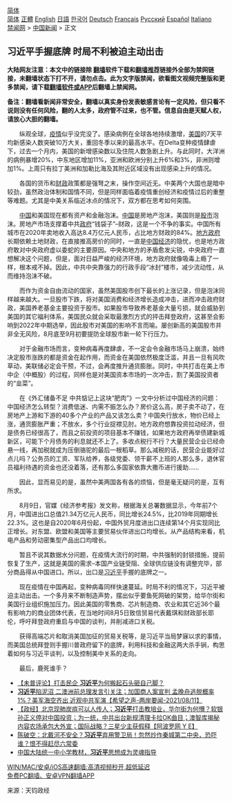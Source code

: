  <!-- 面包屑导航 --> <div class="breadcrumb"><!-- GTranslate: https://gtranslate.io/ -->  <div class="switcher notranslate">  <div class="selected">  <a href="#" onclick="return false;"> 简体</a>  </div>  <div class="option">  <a href="https://www.bannedbook.org" onclick="doGTranslate('zh-CN|zh-CN');jQuery('div.switcher div.selected a').html(jQuery(this).html());return false;" title="简体中文" class="nturl selected"> 简体</a>  <a href="https://www.bannedbook.org/zh-tw/" onclick="doGTranslate('zh-CN|zh-TW');jQuery('div.switcher div.selected a').html(jQuery(this).html());return false;" title="繁體中文" class="nturl"> 正體</a>  <a href="https://www.bannedbook.org/en/" onclick="doGTranslate('zh-CN|en');jQuery('div.switcher div.selected a').html(jQuery(this).html());return false;" title="English" class="nturl"> English</a>  <a href="https://www.bannedbook.org/ja/" onclick="doGTranslate('zh-CN|ja');jQuery('div.switcher div.selected a').html(jQuery(this).html());return false;" title="日本語" class="nturl"> 日語</a>  <a href="https://www.bannedbook.org/ko/" onclick="doGTranslate('zh-CN|ko');jQuery('div.switcher div.selected a').html(jQuery(this).html());return false;" title="한국어" class="nturl"> 한국어</a>  <a href="https://www.bannedbook.org/de/" onclick="doGTranslate('zh-CN|de');jQuery('div.switcher div.selected a').html(jQuery(this).html());return false;" title="Deutsch" class="nturl"> Deutsch</a>  <a href="https://www.bannedbook.org/fr/" onclick="doGTranslate('zh-CN|fr');jQuery('div.switcher div.selected a').html(jQuery(this).html());return false;" title="Français" class="nturl"> Français</a>  <a href="https://www.bannedbook.org/ru/" onclick="doGTranslate('zh-CN|ru');jQuery('div.switcher div.selected a').html(jQuery(this).html());return false;" title="Русский" class="nturl"> Русский</a>  <a href="https://www.bannedbook.org/es/" onclick="doGTranslate('zh-CN|es');jQuery('div.switcher div.selected a').html(jQuery(this).html());return false;" title="Español" class="nturl"> Español</a>  <a href="https://www.bannedbook.org/it/" onclick="doGTranslate('zh-CN|it');jQuery('div.switcher div.selected a').html(jQuery(this).html());return false;" title="Italiano" class="nturl"> Italiano</a>  </div>  </div>      <div class='breadcrumb-sub'><!-- Breadcrumb NavXT 6.3.0 --> <a href="https://www.bannedbook.org/" class="home">禁闻网</a> &gt; <a href="https://www.bannedbook.org/bnews/cnnews/" class="category">中国新闻</a> &gt; 正文</div></div><h2>习近平手握底牌 时局不利被迫主动出击</h2> <p class="notice"><b>大陆网友注意：本文中的链接除 <a href="https://github.com/bannedbook/fanqiang" >翻墙</a>软件下载和<a href="https://github.com/killgcd/justmysocks/blob/master/README.md">翻墙推荐</a>链接外全部为禁网链接，未翻墙状态下打不开，请勿点击。此为文字版禁闻，欲看图文视频完整版和更多禁闻，请下载<a href="https://github.com/bannedbook/fanqiang">翻墙软件或APP</a>后翻墙上禁闻网。</p><p>备注：翻墙看新闻非常安全，翻墙以真实身份发表敏感言论有一定风险，但只看不说则没有任何风险，翻的人太多，政府管不过来，也不管。信息自由是天赋人权，请放心大胆的翻墙。</b></p>  <div class="entry"> <p>　　纵观全球，<a href="https://www.bannedbook.org/bnews/tag/%E7%96%AB%E6%83%85/" class="st_tag internal_tag" rel="tag" title="标签 疫情 下的日志">疫情</a>似乎没完没了。感染病例在全球各地持续激增，<a href="https://www.bannedbook.org/bnews/tag/%e7%be%8e%e5%9b%bd/" class="st_tag internal_tag" rel="tag" title="标签 美国 下的日志">美国</a>的7天平均新感染人数突破10万大关，重回冬季以来的最高水平。在Delta变种疫情肆虐下，过去一个月内，美国的新增感染数以及住院人数急剧上升。与此同时，大洋洲的病例暴增20%，中东地区增加11%，亚洲和欧洲分别上升6%和3%，非洲则增加1%。上周只有拉丁美洲和加勒比海及其附近区域没有出现感染上升的情况。</p> <p>　　各国的货币和<a href="https://www.bannedbook.org/bnews/tag/%E8%B4%A2%E6%94%BF/" class="st_tag internal_tag" rel="tag" title="标签 财政 下的日志">财政</a>政策都是强弩之末，操作空间近无。中美两个大国也是暗中较劲，虽然政治体制和国情不同，但是同样面临着疫情重创经济和疫情过后的重整等难题。尤其是中美关系临近冰点的情况下，双方都在思考如何突围。</p> <p>　　<span class='wp_keywordlink_affiliate'><a href="https://www.bannedbook.org/" title="中国" target="_blank">中国</a></span>和美国现在都有资产和金融泡沫。<a href="https://www.bannedbook.org/bnews/tag/%E4%B8%AD%E5%9B%BD/" class="st_tag internal_tag" rel="tag" title="标签 中国 下的日志">中国</a>是房地产泡沫，美国则是<a href="https://www.bannedbook.org/bnews/tag/%e8%82%a1%e5%b8%82/" class="st_tag internal_tag" rel="tag" title="标签 股市 下的日志">股市</a>泡沫。房地产市场支撑着中共<a href="https://www.bannedbook.org/bnews/tag/%e6%94%bf%e5%ba%9c/" class="st_tag internal_tag" rel="tag" title="标签 政府 下的日志">政府</a>“钱袋子”&#8211;财政，这是一个不争的事实。中国所有城市在2020年卖地收入高达8.4万亿元人民币，占比地方财政的84%。<a href="https://www.bannedbook.org/bnews/tag/%E5%9C%B0%E6%96%B9%E6%94%BF%E5%BA%9C/" class="st_tag internal_tag" rel="tag" title="标签 地方政府 下的日志">地方政府</a>长期依赖土地财政，在直接推高房价的同时，一直是<a href="https://www.bannedbook.org/bnews/tag/%e4%b8%ad%e5%9b%bd%e7%bb%8f%e6%b5%8e/" class="st_tag internal_tag" rel="tag" title="标签 中国经济 下的日志">中国经济</a>的隐忧，也是地方政府敢对中央政府虚以委蛇的主要原因。中央和地方的矛盾愈发尖锐，中央政府一直想解决这个问题，但是，面对日益严峻的经济环境，地方政府就像吸毒上瘾了一样，根本戒不掉。因此，中共中央靠强力的行政手段“冰封”楼市，减少流动性，从而维持泡沫不破。</p>  <p>　　而作为资金自由流动的国家，虽然美国股市创下最长的上涨记录，但是泡沫同样越来越大。一旦股市下跌，将对美国消费和经济增长造成冲击，进而冲击政府财政，美国养老基金主要投资于股市。如果股市导致养老基金大量亏损，就会威胁到美国的其它福利体系，美国民众就会采取最激烈方式的抨击拜登政府，这甚至会影响到2022年中期选举，因此股市对美国的影响不言而喻。屡创新高的美国股市并非全无风险，8月底至9月初要提防全球股市新一轮下行压力。</p> <p>　　对于金融市场而言，变种病毒再度肆虐，不一定会令金融市场马上崩溃，始终决定股市涨跌的都是资金在起作用，而资金在美国依然极度泛滥，并且一旦有风吹草动，美联储必定会干预，不过，会再度推升通货膨胀。同时，中共打击在美上市中企（中概股）的过程，同样也是对美国资本市场的一次冲击，割了美国投资者的“韭菜”。</p> <p>　　在《外汇储备不足 中共惦记上这块“肥肉”》一文中分析过中国经济的问题：中国经济怎么转型？消费低迷、内需不振怎么办？房价这么高，房子卖不动了，在房地产上游和下游的40多个产业的产品又该怎么卖？中国央行放水，物价已经上涨，通货膨胀严重；不放水，多个行业捉襟见肘。地方政府想靠投资拉动经济，但是债务已经很高了，而且之前投资的项目基本不赚钱，如果地方政府再举债建新城新区，可能下个月债务的利息就还不上了。多收点税行不行？大量民营企业已经命悬一线，再加税就成为压倒骆驼的最后一根稻草。那么减税的话，民营企业能好过点儿吗？公务员的工资、军队给养，各级党委、领干薪不上班的人那么多，退休官员福利待遇的资金也还没着落，还有那么多国家依靠大撒币进行援助&#8230;&#8230;</p>  <p>　　因此，显而易见的是，虽然中美两国各有各的烦恼，但是毫无疑问的是，互有所求。</p> <p>　　8月9日，官媒《经济参考报》发文称，根据海关总署数据显示，今年前7个月，中国进出口总值21.34万亿元人民币，同比增长24.5%，比2019年同期增长22.3%。这也是自2020年6月份起，中国外贸月度进出口连续第14个月实现同比正增长。对东盟、欧盟和美国等主要贸易伙伴进出口均增长。从产品结构来看，机电产品和劳动密集型产品出口均增长。</p> <p>　　暂且不说其数据水分问题，在疫情大流行的时期，中共强制的封锁措施，提前恢复了生产，这就是美国的需求&#8211;本国产业链受阻、全球供应链没有调整完毕，部分商品得从中国进口。所以，出口是<a href="https://www.bannedbook.org/bnews/tag/%e4%b9%a0%e8%bf%91%e5%b9%b3/" class="st_tag internal_tag" rel="tag" title="标签 习近平 下的日志">习近平</a>手握的底牌之一。</p>  <p>　　现在疫情在中国再起，变种病毒同样快速蔓延。时局不利的情况下，习近平被迫主动出击。一个多月来不断制造声势，摆出似乎要鱼死网破的架势，给华尔街和美国行业组织施加压力。因此美国的零售商、芯片制造商、农业和其它近36个最有影响力的商业团体代表，在当地时间8月5日致信贸易代表戴琪和财政部长耶伦，呼吁拜登政府重启与中国的谈判，并削减进口关税。</p> <p>　　获得高端芯片和取消美国加征的贸易关税等，是习近平当局梦寐以求的事情，而美国总统拜登则手握川普政府留下的底牌，利用科技和金融这两大杀手锏，构思着如何与习近平谈判，以及控制美中关系的走向。</p> <p>　　最后，鹿死谁手？</p>  <ul class='op-related-articles' title='相关阅读'> <li><a href='https://www.bannedbook.org/bnews/comments/20210811/1604540.html' target='_blank'>【未普评论】打击民企 <b>习近平</b>为何搬起石头砸自己脚？</a></li> <li><a href='https://www.bannedbook.org/bnews/comments/20210811/1604497.html' target='_blank'><b>习近平</b>陷泥沼 二澳洲前总理发言引关注；加国商人案宣判 孟晚舟逃脱概率1%？美军海空齐出 近观中共军演【希望之声-两岸要闻-2021/08/11】</a></li> <li><a href='https://www.bannedbook.org/bnews/bannedvideo/20210811/1604479.html' target='_blank'>【政经】北京现肺炭疽可以人传人；<b>习近平</b>打击教培业，华尔街为何懵？软银孙正义停对中国投资；为一统，中共出台新规清理卡拉OK曲目；澳智库揭秘内容农场承包大外宣；国际战略？三星少主获假释【阿波罗网 Y E】</a></li> <li><a href='https://www.bannedbook.org/bnews/bannedvideo/20210811/1604464.html' target='_blank'>陈破空：北戴河不安全？<b>习近平</b>弃用警卫局！忽然炒作秦城第二中央，恐吓谁？恨不得赶尽六常委</a></li> <li><a href='https://www.bannedbook.org/bnews/headline/20210811/1604453.html' target='_blank'>中国大陆统一中小学教材，<b>习近平</b>思想成为灵魂指导</a></li> </ul> <p class="texttj"> <a href="https://github.com/bannedbook/fanqiang/wiki/V2ray%E6%9C%BA%E5%9C%BA" target="_blank">WIN/MAC/安卓/iOS高速翻墙:高清视频秒开,超低延迟</a><br/> <a href="https://github.com/bannedbook/fanqiang/wiki/%E7%A6%81%E9%97%BB%E7%BD%91%E5%AE%89%E5%8D%93%E7%BF%BB%E5%A2%99%E6%96%B0%E9%97%BBAPP" target="_blank">免费PC翻墙、安卓VPN翻墙APP</a></p><p> 来源：天钧政经 </p><a name='sharetosocial'></a>  <div style="margin-bottom:5px;padding-bottom:5px;clear:both"> <div id="archive-pix-1" class="banner-ads"> <!-- AuctionX Display platform tag START --> <div id="26318x728x90x621x_ADSLOT2" clicktrack="%%CLICK_URL_ESC%%"></div> <!-- AuctionX Display platform tag END --> </div> <div id="archive-pix-2" class="banner-ads"> <!-- AuctionX Display platform tag START --> <div id="26315x300x250x621x_ADSLOT2" clicktrack="%%CLICK_URL_ESC%%"></div> <!-- AuctionX Display platform tag END --> </div> </div>  <div id="archive-pix-1" class="banner-ads"> <!-- AuctionX Display platform tag START --> <div id="26318x728x90x621x_ADSLOT3" clicktrack="%%CLICK_URL_ESC%%"></div> <!-- AuctionX Display platform tag END --> </div> </div><!--END ENTRY--> 